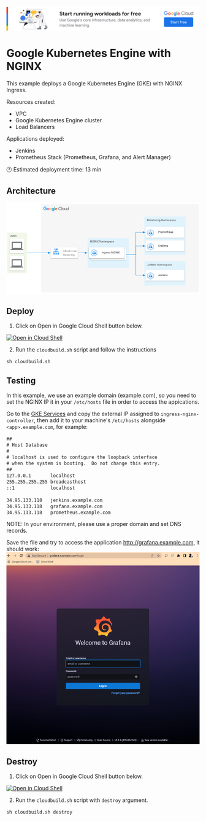 [![banner](../banner.png)](https://cloud.google.com/?utm_source=github&utm_medium=referral&utm_campaign=GCP&utm_content=packages_repository_banner)

# Google Kubernetes Engine with NGINX

This example deploys  a Google Kubernetes Engine (GKE) with NGINX Ingress.

Resources created:
- VPC
- Google Kubernetes Engine cluster
- Load Balancers

Applications deployed:
- Jenkins
- Prometheus Stack (Prometheus, Grafana, and Alert Manager)

:clock1: Estimated deployment time: 13 min

## Architecture
![architecture](architecture.png)

## Deploy

1. Click on Open in Google Cloud Shell button below.
<a href="https://ssh.cloud.google.com/cloudshell/editor?cloudshell_git_repo=https://github.com/GoogleCloudPlatform/click-to-deploy-solutions&cloudshell_workspace=gke-standard-nginx" target="_new">
    <img alt="Open in Cloud Shell" src="https://gstatic.com/cloudssh/images/open-btn.svg">
</a>

2. Run the `cloudbuild.sh` script and follow the instructions
```
sh cloudbuild.sh
```


## Testing

In this example, we use an example domain (example.com), so you need to set the NGINX IP it in your `/etc/hosts` file in order to access the appications.

Go to the [GKE Services](https://console.cloud.google.com/kubernetes/discovery) and copy the external IP assigned to `ingress-nginx-controller`, then add it to your machine's `/etc/hosts` alongside `<app>.example.com`, for example:
```
##
# Host Database
#
# localhost is used to configure the loopback interface
# when the system is booting.  Do not change this entry.
##
127.0.0.1       localhost
255.255.255.255 broadcasthost
::1             localhost

34.95.133.118   jenkins.example.com
34.95.133.118   grafana.example.com
34.95.133.118   prometheus.example.com
```

NOTE: In your environment, please use a proper domain and set DNS records.


Save the file and try to access the application http://grafana.example.com, it should work:
![grafana](./assets/grafana.png)


## Destroy

1. Click on Open in Google Cloud Shell button below.
<a href="https://ssh.cloud.google.com/cloudshell/editor?cloudshell_git_repo=https://github.com/GoogleCloudPlatform/click-to-deploy-solutions&cloudshell_workspace=gke-standard-nginx" target="_new">
    <img alt="Open in Cloud Shell" src="https://gstatic.com/cloudssh/images/open-btn.svg">
</a>

2. Run the `cloudbuild.sh` script with `destroy` argument.
```
sh cloudbuild.sh destroy
```
